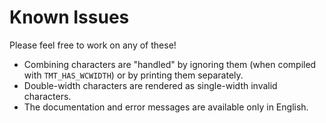 # Known Issues

Please feel free to work on any of these!

- Combining characters are "handled" by ignoring them
  (when compiled with `TMT_HAS_WCWIDTH`) or by printing them separately.
- Double-width characters are rendered as single-width invalid
  characters.
- The documentation and error messages are available only in English.
